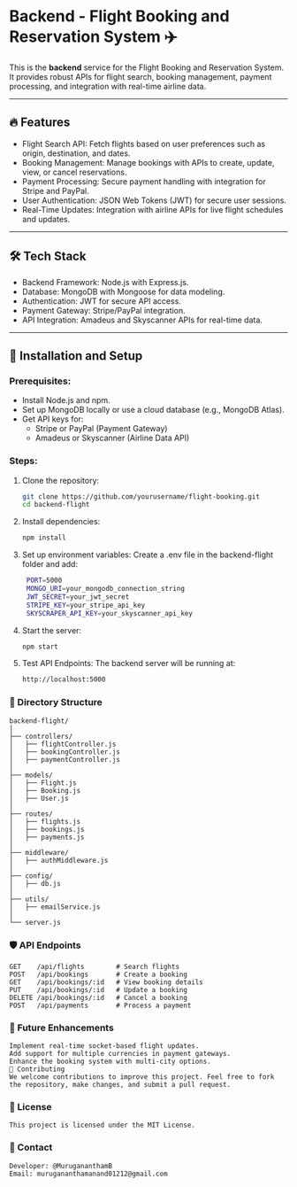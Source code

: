 # Backend - Flight Booking and Reservation System ✈️

This is the **backend** service for the Flight Booking and Reservation System. It provides robust APIs for flight search, booking management, payment processing, and integration with real-time airline data.

---

## 🔥 Features

- Flight Search API: Fetch flights based on user preferences such as origin, destination, and dates.
- Booking Management: Manage bookings with APIs to create, update, view, or cancel reservations.
- Payment Processing: Secure payment handling with integration for Stripe and PayPal.
- User Authentication: JSON Web Tokens (JWT) for secure user sessions.
- Real-Time Updates: Integration with airline APIs for live flight schedules and updates.

---

## 🛠️ Tech Stack

- Backend Framework: Node.js with Express.js.
- Database: MongoDB with Mongoose for data modeling.
- Authentication: JWT for secure API access.
- Payment Gateway: Stripe/PayPal integration.
- API Integration: Amadeus and Skyscanner APIs for real-time data.

---

## 🚀 Installation and Setup

### Prerequisites:
- Install Node.js and npm.
- Set up MongoDB locally or use a cloud database (e.g., MongoDB Atlas).
- Get API keys for:
  - Stripe or PayPal (Payment Gateway)
  - Amadeus or Skyscanner (Airline Data API)

### Steps:

1. Clone the repository:
   ```bash
   git clone https://github.com/yourusername/flight-booking.git
   cd backend-flight
2. Install dependencies:
   ```bash
   npm install
3. Set up environment variables:
    Create a .env file in the backend-flight folder and add:
   ```bash
    PORT=5000
    MONGO_URI=your_mongodb_connection_string
    JWT_SECRET=your_jwt_secret
    STRIPE_KEY=your_stripe_api_key
    SKYSCRAPER_API_KEY=your_skyscanner_api_key
4. Start the server:
   ```bash
   npm start
5. Test API Endpoints:
    The backend server will be running at:
    ```bash
    http://localhost:5000


### 📂 Directory Structure
    backend-flight/
    │
    ├── controllers/       
    │   ├── flightController.js
    │   ├── bookingController.js
    │   ├── paymentController.js
    │
    ├── models/            
    │   ├── Flight.js
    │   ├── Booking.js
    │   ├── User.js
    │
    ├── routes/           
    │   ├── flights.js
    │   ├── bookings.js
    │   ├── payments.js
    │
    ├── middleware/        
    │   ├── authMiddleware.js
    │
    ├── config/           
    │   ├── db.js          
    │
    ├── utils/             
    │   ├── emailService.js
    │
    └── server.js          

### 🛡️ API Endpoints
    GET    /api/flights        # Search flights
    POST   /api/bookings       # Create a booking
    GET    /api/bookings/:id   # View booking details
    PUT    /api/bookings/:id   # Update a booking
    DELETE /api/bookings/:id   # Cancel a booking
    POST   /api/payments       # Process a payment


### 🌟 Future Enhancements
    Implement real-time socket-based flight updates.
    Add support for multiple currencies in payment gateways.
    Enhance the booking system with multi-city options.
    🤝 Contributing
    We welcome contributions to improve this project. Feel free to fork the repository, make changes, and submit a pull request.

### 📜 License
    This project is licensed under the MIT License.

### 📧 Contact
    Developer: @MurugananthamB
    Email: murugananthamanand01212@gmail.com

    

